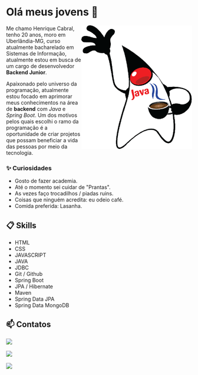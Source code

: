 # Olá meus jovens 👋

<img align="right" src="img/java.png" width="300"/>

Me chamo Henrique Cabral, tenho 20 anos, moro em Uberlândia-MG, curso atualmente bacharelado em Sistemas de Informação, atualmente estou em busca de um cargo de desenvolvedor **Backend Junior**.

Apaixonado pelo universo da programação, atualmente estou focado em aprimorar meus conhecimentos na área de __backend__ com *Java* e *Spring Boot*. Um dos motivos pelos quais escolhi o ramo da programação é a oportunidade de criar projetos que possam beneficiar a vida das pessoas por meio da tecnologia.

### ✨ Curiosidades

- Gosto de fazer academia.
- Até o momento sei cuidar de "Prantas".
- As vezes faço trocadilhos / piadas ruins.
- Coisas que ninguém acredita: eu odeio café.
- Comida preferida: Lasanha.

## 📋 Skills

* HTML
* CSS
* JAVASCRIPT
* JAVA
* JDBC 
* Git / Github
* Spring Boot
* JPA / Hibernate
* Maven
* Spring Data JPA
* Spring Data MongoDB 

## 📫 Contatos

  <a href="https://www.instagram.com/henrique_bastoos/?igshid=MzRlODBiNWFlZA%3D%3D" target="_blank"><img src="https://img.shields.io/badge/-Instagram-%23E4405F?style=for-the-badge&logo=instagram&logoColor=black" target="_blank"></a>

  <a href="https://www.linkedin.com/in/henrique-bastos-32a427239/" target="_blank"><img src="https://img.shields.io/badge/-LinkedIn-%230077B5?style=for-the-badge&logo=linkedin&logoColor=black" target="_blank"></a> 

  <a href="https://web.whatsapp.com/send?phone=+5534991893699" target="_blank"><img src="https://img.shields.io/badge/-WhatsApp-333?style=for-the-badge&logo=whatsapp&logoColor=green" target="_blank"></a>
